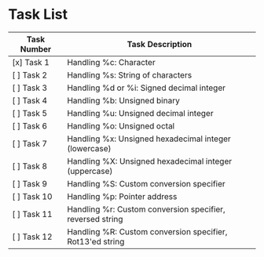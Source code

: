 # Task List

| Task Number | Task Description                                      |
|-------------|------------------------------------------------------|
| [x] Task 1  | Handling %c: Character                               |
| [ ] Task 2  | Handling %s: String of characters                   |
| [ ] Task 3  | Handling %d or %i: Signed decimal integer           |
| [ ] Task 4  | Handling %b: Unsigned binary                         |
| [ ] Task 5  | Handling %u: Unsigned decimal integer                |
| [ ] Task 6  | Handling %o: Unsigned octal                          |
| [ ] Task 7  | Handling %x: Unsigned hexadecimal integer (lowercase)|
| [ ] Task 8  | Handling %X: Unsigned hexadecimal integer (uppercase)|
| [ ] Task 9  | Handling %S: Custom conversion specifier             |
| [ ] Task 10 | Handling %p: Pointer address                          |
| [ ] Task 11 | Handling %r: Custom conversion specifier, reversed string |
| [ ] Task 12 | Handling %R: Custom conversion specifier, Rot13'ed string |
